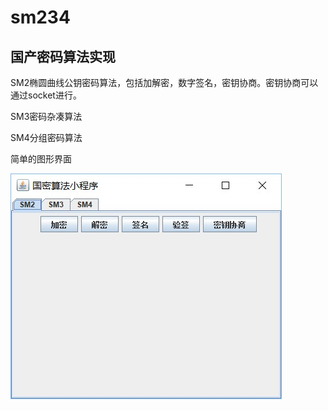 # sm234
## 国产密码算法实现

SM2椭圆曲线公钥密码算法，包括加解密，数字签名，密钥协商。密钥协商可以通过socket进行。

SM3密码杂凑算法

SM4分组密码算法

简单的图形界面

![image](https://github.com/hanming215/sm234/blob/master/images/ui.jpg)
